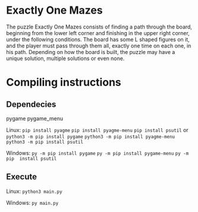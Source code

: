 # Exactly One Mazes
The puzzle Exactly One Mazes consists of finding a path through the board, beginning from the lower left corner and finishing in the upper right corner, under the following conditions.  The board has some L shaped figures on it, and the player must pass through them all, exactly one time on each one, in his path. Depending on how the board is built, the puzzle may have a unique solution, multiple solutions or even none.

# Compiling instructions

## Dependecies
pygame
pygame_menu

Linux:
```pip install pyagme```
```pip install pyagme-menu```
```pip install psutil```
or
```python3 -m pip install pygame```
```python3 -m pip install pyagme-menu```
```python3 -m pip install psutil```

Windows:
```py -m pip install pygame```
```py -m pip install pygame-menu```
```py -m pip  install psutil```

## Execute
Linux:
```python3 main.py```

Windows:
```py main.py```
